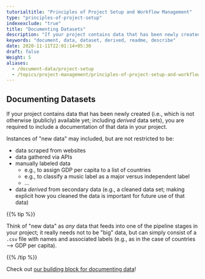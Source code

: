```yaml
---
tutorialtitle: "Principles of Project Setup and Workflow Management"
type: "principles-of-project-setup"
indexexclude: "true"
title: "Documenting Datasets"
description: "If your project contains data that has been newly created, you are required to include a documentation of that data in your project."
keywords: "document, data, dataset, derived, readme, describe"
date: 2020-11-11T22:01:14+05:30
draft: false
Weight: 5
aliases:
  - /document-data/project-setup
  - /topics/project-management/principles-of-project-setup-and-workflow-management/documenting-data
---
```


## Documenting Datasets

If your project contains data that has been newly created (i.e., which is not otherwise (publicly) available yet; including *derived* data sets), you are required to include a documentation of that data in your project.

Instances of "new data" may included, but are not restricted to be:

* data scraped from websites
* data gathered via APIs
* manually labeled data
	* e.g., to assign GDP per capita to a list of countries
	* e.g., to classify a music label as a major versus independent label
	* ...
* data *derived* from secondary data (e.g., a cleaned data set; making explicit how you cleaned the data is important for future use of that data)

{{% tip %}}

Think of "new data" as *any* data that feeds into one of the pipeline stages in your project; it really needs not to be "big" data, but can simply consist of a `.csv` file with
names and associated labels (e.g., as in the case of countries --> GDP per capita).

{{% /tip %}}

Check out [our building block for documenting data](/topics/store-and-document-your-data/document-data/documenting-new-data/)!
